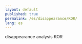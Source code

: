 ```yaml
---
layout: default
published: true
permalink: /es/disappearance/KOR/
lang: es
---
```


disappearance analysis KOR
